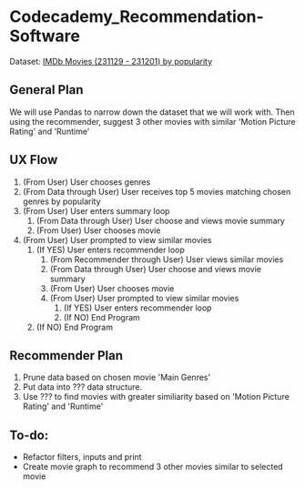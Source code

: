 # Codecademy_Recommendation-Software

Dataset: [IMDb Movies (231129 - 231201) by popularity](https://www.kaggle.com/datasets/elvinrustam/imdb-movies-dataset/)

## General Plan
We will use Pandas to narrow down the dataset that we will work with. Then using the recommender, suggest 3 other movies with similar 'Motion Picture Rating' and 'Runtime'

## UX Flow
1. (From User) User chooses genres
2. (From Data through User) User receives top 5 movies matching chosen genres by popularity
3. (From User) User enters summary loop
    1. (From Data through User) User choose and views movie summary
    2. (From User) User chooses movie
4. (From User) User prompted to view similar movies
    1. (If YES) User enters recommender loop
        1. (From Recommender through User) User views similar movies
        2. (From Data through User) User choose and views movie summary
        3. (From User) User chooses movie
        4. (From User) User prompted to view similar movies
            1. (If YES) User enters recommender loop
            2. (If NO) End Program
    2. (If NO) End Program


## Recommender Plan
1. Prune data based on chosen movie 'Main Genres'
2. Put data into ??? data structure.
3. Use ??? to find movies with greater similiarity based on 'Motion Picture Rating' and 'Runtime'

## To-do:
- Refactor filters, inputs and print
- Create movie graph to recommend 3 other movies similar to selected movie